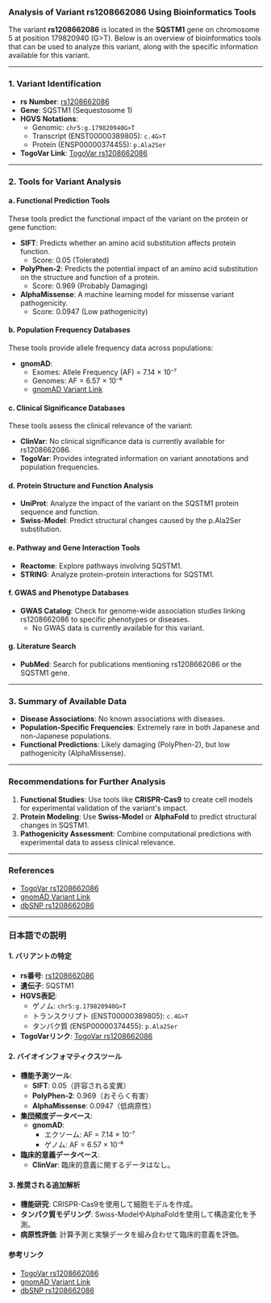 ### Analysis of Variant rs1208662086 Using Bioinformatics Tools

The variant **rs1208662086** is located in the **SQSTM1** gene on chromosome 5 at position 179820940 (G>T). Below is an overview of bioinformatics tools that can be used to analyze this variant, along with the specific information available for this variant.

---

### 1. Variant Identification
- **rs Number**: [rs1208662086](https://identifiers.org/dbsnp/rs1208662086)
- **Gene**: SQSTM1 (Sequestosome 1)
- **HGVS Notations**:
  - Genomic: `chr5:g.179820940G>T`
  - Transcript (ENST00000389805): `c.4G>T`
  - Protein (ENSP00000374455): `p.Ala2Ser`
- **TogoVar Link**: [TogoVar rs1208662086](https://togovar.org/variant/5-179820940-G-T)

---

### 2. Tools for Variant Analysis

#### a. **Functional Prediction Tools**
These tools predict the functional impact of the variant on the protein or gene function:
- **SIFT**: Predicts whether an amino acid substitution affects protein function.
  - Score: 0.05 (Tolerated)
- **PolyPhen-2**: Predicts the potential impact of an amino acid substitution on the structure and function of a protein.
  - Score: 0.969 (Probably Damaging)
- **AlphaMissense**: A machine learning model for missense variant pathogenicity.
  - Score: 0.0947 (Low pathogenicity)

#### b. **Population Frequency Databases**
These tools provide allele frequency data across populations:
- **gnomAD**:
  - Exomes: Allele Frequency (AF) = 7.14 × 10⁻⁷
  - Genomes: AF = 6.57 × 10⁻⁶
  - [gnomAD Variant Link](https://gnomad.broadinstitute.org/variant/5-179820940-G-T?dataset=gnomad_r4)

#### c. **Clinical Significance Databases**
These tools assess the clinical relevance of the variant:
- **ClinVar**: No clinical significance data is currently available for rs1208662086.
- **TogoVar**: Provides integrated information on variant annotations and population frequencies.

#### d. **Protein Structure and Function Analysis**
- **UniProt**: Analyze the impact of the variant on the SQSTM1 protein sequence and function.
- **Swiss-Model**: Predict structural changes caused by the p.Ala2Ser substitution.

#### e. **Pathway and Gene Interaction Tools**
- **Reactome**: Explore pathways involving SQSTM1.
- **STRING**: Analyze protein-protein interactions for SQSTM1.

#### f. **GWAS and Phenotype Databases**
- **GWAS Catalog**: Check for genome-wide association studies linking rs1208662086 to specific phenotypes or diseases.
  - No GWAS data is currently available for this variant.

#### g. **Literature Search**
- **PubMed**: Search for publications mentioning rs1208662086 or the SQSTM1 gene.

---

### 3. Summary of Available Data
- **Disease Associations**: No known associations with diseases.
- **Population-Specific Frequencies**: Extremely rare in both Japanese and non-Japanese populations.
- **Functional Predictions**: Likely damaging (PolyPhen-2), but low pathogenicity (AlphaMissense).

---

### Recommendations for Further Analysis
1. **Functional Studies**: Use tools like **CRISPR-Cas9** to create cell models for experimental validation of the variant's impact.
2. **Protein Modeling**: Use **Swiss-Model** or **AlphaFold** to predict structural changes in SQSTM1.
3. **Pathogenicity Assessment**: Combine computational predictions with experimental data to assess clinical relevance.

---

### References
- [TogoVar rs1208662086](https://togovar.org/variant/5-179820940-G-T)
- [gnomAD Variant Link](https://gnomad.broadinstitute.org/variant/5-179820940-G-T?dataset=gnomad_r4)
- [dbSNP rs1208662086](https://identifiers.org/dbsnp/rs1208662086)

---

### 日本語での説明

#### 1. バリアントの特定
- **rs番号**: [rs1208662086](https://identifiers.org/dbsnp/rs1208662086)
- **遺伝子**: SQSTM1
- **HGVS表記**:
  - ゲノム: `chr5:g.179820940G>T`
  - トランスクリプト (ENST00000389805): `c.4G>T`
  - タンパク質 (ENSP00000374455): `p.Ala2Ser`
- **TogoVarリンク**: [TogoVar rs1208662086](https://togovar.org/variant/5-179820940-G-T)

#### 2. バイオインフォマティクスツール
- **機能予測ツール**:
  - **SIFT**: 0.05（許容される変異）
  - **PolyPhen-2**: 0.969（おそらく有害）
  - **AlphaMissense**: 0.0947（低病原性）
- **集団頻度データベース**:
  - **gnomAD**:
    - エクソーム: AF = 7.14 × 10⁻⁷
    - ゲノム: AF = 6.57 × 10⁻⁶
- **臨床的意義データベース**:
  - **ClinVar**: 臨床的意義に関するデータはなし。

#### 3. 推奨される追加解析
- **機能研究**: CRISPR-Cas9を使用して細胞モデルを作成。
- **タンパク質モデリング**: Swiss-ModelやAlphaFoldを使用して構造変化を予測。
- **病原性評価**: 計算予測と実験データを組み合わせて臨床的意義を評価。

#### 参考リンク
- [TogoVar rs1208662086](https://togovar.org/variant/5-179820940-G-T)
- [gnomAD Variant Link](https://gnomad.broadinstitute.org/variant/5-179820940-G-T?dataset=gnomad_r4)
- [dbSNP rs1208662086](https://identifiers.org/dbsnp/rs1208662086)